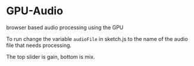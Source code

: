 # GPU-Audio
browser based audio processing using the GPU


To run change the variable ```audioFile``` in sketch.js to the name of the audio file that needs processing.

The top slider is gain, bottom is mix.
